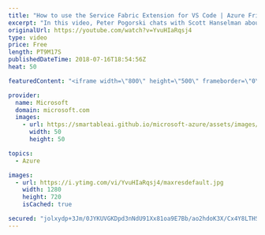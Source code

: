 ```yaml
---
title: "How to use the Service Fabric Extension for VS Code | Azure Friday"
excerpt: "In this video, Peter Pogorski chats with Scott Hanselman about building Service Fabric applications with the Service Fabric for VS Code extension. This episode introduces the process of creating and debugging Service Fabric applications with the new Service Fabric extension for VS Code. The extension"
originalUrl: https://youtube.com/watch?v=YvuHIaRqsj4
type: video
price: Free
length: PT9M17S
publishedDateTime: 2018-07-16T18:54:56Z
heat: 50

featuredContent: "<iframe width=\"800\" height=\"500\" frameborder=\"0\" src=\"https://www.youtube.com/embed/YvuHIaRqsj4\" allow=\"accelerometer; autoplay; encrypted-media; gyroscope; picture-in-picture\" allowfullscreen></iframe>"

provider:
  name: Microsoft
  domain: microsoft.com
  images:
    - url: https://smartableai.github.io/microsoft-azure/assets/images/organizations/microsoft.com-50x50.jpg
      width: 50
      height: 50

topics:
  - Azure

images:
  - url: https://i.ytimg.com/vi/YvuHIaRqsj4/maxresdefault.jpg
    width: 1280
    height: 720
    isCached: true

secured: "jolxydp+3Jm/0JYKUVGKDpd3nNdU91Xx81oa9E7Bb/ao2hdoK3X/Cx4Y8LTHSn5K+au7T23wLQzqkIJ3wUTCfG3/1Ho5k3rC2rQ5aZ+B5A73B9pZvuWiNQM2pLNxSKPMUsDd6wJFw3kLkh5A6qhx4ArYJXTK0VIrXWgt5948uJBQDouqeW5YaZ3BYwc54qsP+WDz2KaPSLpcHI8+loZIBm35gIT+j1TqOFned9YNIg7h5mC5vvjjkTozXFo5XGCZplsgFQNjwDtkw8yH/HoyvpayQCD6Ho1oWiaBWo9yYSi+OZmYLeb1FFWLOFu3DjKwIYTNUvVkJAwDOxzb/OA/GPQoSDYOf6GXhAquH6/YskX0XB0IqfTaa5YVBqQ6RxZV2+vqP4El+T88/XorrrQh5pV1kJvYrbFpowh9wXBsalc=;p//hwlsjZgCgs1uFmdPyYg=="
---
```


